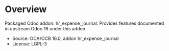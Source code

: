 # Overview

Packaged Odoo addon: hr_expense_journal. Provides features documented in upstream Odoo 16 under this addon.

- Source: OCA/OCB 16.0, addon hr_expense_journal
- License: LGPL-3
